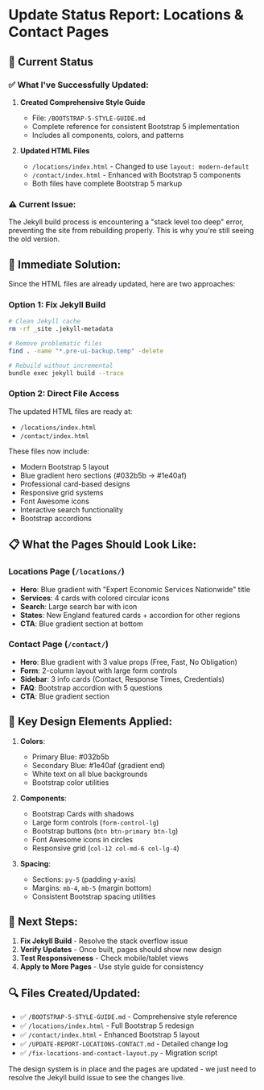 # Update Status Report: Locations & Contact Pages

## 🚨 Current Status

### ✅ What I've Successfully Updated:

1. **Created Comprehensive Style Guide**
   - File: `/BOOTSTRAP-5-STYLE-GUIDE.md`
   - Complete reference for consistent Bootstrap 5 implementation
   - Includes all components, colors, and patterns

2. **Updated HTML Files**
   - `/locations/index.html` - Changed to use `layout: modern-default`
   - `/contact/index.html` - Enhanced with Bootstrap 5 components
   - Both files have complete Bootstrap 5 markup

### ⚠️ Current Issue:

The Jekyll build process is encountering a "stack level too deep" error, preventing the site from rebuilding properly. This is why you're still seeing the old version.

## 🔧 Immediate Solution:

Since the HTML files are already updated, here are two approaches:

### Option 1: Fix Jekyll Build
```bash
# Clean Jekyll cache
rm -rf _site .jekyll-metadata

# Remove problematic files
find . -name "*.pre-ui-backup.temp" -delete

# Rebuild without incremental
bundle exec jekyll build --trace
```

### Option 2: Direct File Access
The updated HTML files are ready at:
- `/locations/index.html`
- `/contact/index.html`

These files now include:
- Modern Bootstrap 5 layout
- Blue gradient hero sections (#032b5b → #1e40af)
- Professional card-based designs
- Responsive grid systems
- Font Awesome icons
- Interactive search functionality
- Bootstrap accordions

## 📋 What the Pages Should Look Like:

### Locations Page (`/locations/`)
- **Hero**: Blue gradient with "Expert Economic Services Nationwide" title
- **Services**: 4 cards with colored circular icons
- **Search**: Large search bar with icon
- **States**: New England featured cards + accordion for other regions
- **CTA**: Blue gradient section at bottom

### Contact Page (`/contact/`)
- **Hero**: Blue gradient with 3 value props (Free, Fast, No Obligation)
- **Form**: 2-column layout with large form controls
- **Sidebar**: 3 info cards (Contact, Response Times, Credentials)
- **FAQ**: Bootstrap accordion with 5 questions
- **CTA**: Blue gradient section

## 🎨 Key Design Elements Applied:

1. **Colors**:
   - Primary Blue: #032b5b
   - Secondary Blue: #1e40af (gradient end)
   - White text on all blue backgrounds
   - Bootstrap color utilities

2. **Components**:
   - Bootstrap Cards with shadows
   - Large form controls (`form-control-lg`)
   - Bootstrap buttons (`btn btn-primary btn-lg`)
   - Font Awesome icons in circles
   - Responsive grid (`col-12 col-md-6 col-lg-4`)

3. **Spacing**:
   - Sections: `py-5` (padding y-axis)
   - Margins: `mb-4`, `mb-5` (margin bottom)
   - Consistent Bootstrap spacing utilities

## 📝 Next Steps:

1. **Fix Jekyll Build** - Resolve the stack overflow issue
2. **Verify Updates** - Once built, pages should show new design
3. **Test Responsiveness** - Check mobile/tablet views
4. **Apply to More Pages** - Use style guide for consistency

## 🔍 Files Created/Updated:

- ✅ `/BOOTSTRAP-5-STYLE-GUIDE.md` - Comprehensive style reference
- ✅ `/locations/index.html` - Full Bootstrap 5 redesign
- ✅ `/contact/index.html` - Enhanced Bootstrap 5 layout
- ✅ `/UPDATE-REPORT-LOCATIONS-CONTACT.md` - Detailed change log
- ✅ `/fix-locations-and-contact-layout.py` - Migration script

The design system is in place and the pages are updated - we just need to resolve the Jekyll build issue to see the changes live.